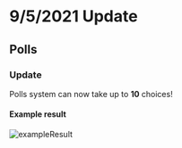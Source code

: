 # 9/5/2021 Update

## Polls

### Update

Polls system can now take up to **10** choices!

#### Example result
![exampleResult](https://cdn.discordapp.com/attachments/773612446560157706/883927242353287268/unknown.png)
